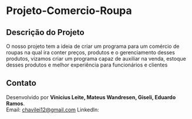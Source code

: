 # Projeto-Comercio-Roupa

## Descrição do Projeto

O nosso projeto tem a ideia de criar um programa para um comércio de roupas na qual ira conter preços, produtos e o gerenciamento desses produtos, vizamos criar um programa capaz de auxiliar na venda, estoque desses produtos e melhor experiência para funcionários e clientes 


## Contato

Desenvolvido por **Vinicius Leite, Mateus Wandresen, Giseli, Eduardo Ramos**.  
Email: chavilei12@gmail.com
LinkedIn:
